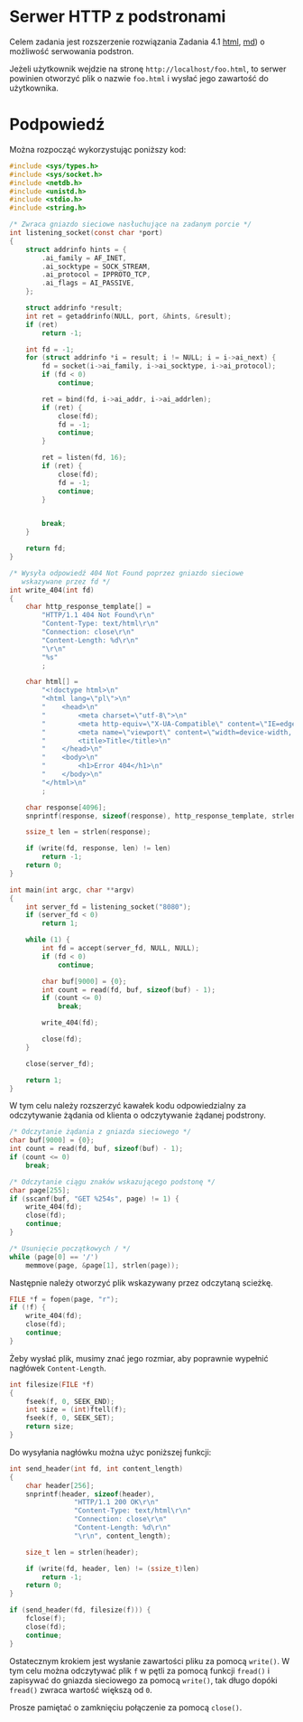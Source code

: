 # Serwer HTTP z podstronami

Celem zadania jest rozszerzenie rozwiązania Zadania 4.1 [html](https://czarnota.github.io/wpsl/4/task1-solved), [md](https://github.com/czarnota/wpsl/tree/main/4/task1-solved.md))
o możliwość serwowania podstron.

Jeżeli użytkownik wejdzie na stronę `http://localhost/foo.html`, to serwer powinien
otworzyć plik o nazwie `foo.html` i wysłać jego zawartość do użytkownika.

# Podpowiedź

Można rozpocząć wykorzystując poniższy kod:
```c
#include <sys/types.h>
#include <sys/socket.h>
#include <netdb.h>
#include <unistd.h>
#include <stdio.h>
#include <string.h>

/* Zwraca gniazdo sieciowe nasłuchujące na zadanym porcie */
int listening_socket(const char *port)
{
    struct addrinfo hints = {
        .ai_family = AF_INET,
        .ai_socktype = SOCK_STREAM,
        .ai_protocol = IPPROTO_TCP,
        .ai_flags = AI_PASSIVE,
    };

    struct addrinfo *result;
    int ret = getaddrinfo(NULL, port, &hints, &result);
    if (ret)
        return -1;

    int fd = -1;
    for (struct addrinfo *i = result; i != NULL; i = i->ai_next) {
        fd = socket(i->ai_family, i->ai_socktype, i->ai_protocol);
        if (fd < 0)
            continue;

        ret = bind(fd, i->ai_addr, i->ai_addrlen);
        if (ret) {
            close(fd);
            fd = -1;
            continue;
        }

        ret = listen(fd, 16);
        if (ret) {
            close(fd);
            fd = -1;
            continue;
        }


        break;
    }

    return fd;
}

/* Wysyła odpowiedź 404 Not Found poprzez gniazdo sieciowe
   wskazywane przez fd */
int write_404(int fd)
{
    char http_response_template[] =
        "HTTP/1.1 404 Not Found\r\n"
        "Content-Type: text/html\r\n"
        "Connection: close\r\n"
        "Content-Length: %d\r\n"
        "\r\n"
        "%s"
        ;

    char html[] =
        "<!doctype html>\n"
        "<html lang=\"pl\">\n"
        "    <head>\n"
        "        <meta charset=\"utf-8\">\n"
        "        <meta http-equiv=\"X-UA-Compatible\" content=\"IE=edge\">\n"
        "        <meta name=\"viewport\" content=\"width=device-width, initial-scale=1\">\n"
        "        <title>Title</title>\n"
        "    </head>\n"
        "    <body>\n"
        "        <h1>Error 404</h1>\n"
        "    </body>\n"
        "</html>\n"
        ;

    char response[4096];
    snprintf(response, sizeof(response), http_response_template, strlen(html), html);

    ssize_t len = strlen(response);

    if (write(fd, response, len) != len)
        return -1;
    return 0;
}

int main(int argc, char **argv)
{
    int server_fd = listening_socket("8080");
    if (server_fd < 0)
        return 1;

    while (1) {
        int fd = accept(server_fd, NULL, NULL);
        if (fd < 0)
            continue;

        char buf[9000] = {0};
        int count = read(fd, buf, sizeof(buf) - 1);
        if (count <= 0)
            break;

        write_404(fd);

        close(fd);
    }

    close(server_fd);

    return 1;
}
```

W tym celu należy rozszerzyć kawałek kodu odpowiedzialny za odczytywanie żądania
od klienta o odczytywanie żądanej podstrony.

```c
/* Odczytanie żądania z gniazda sieciowego */
char buf[9000] = {0};
int count = read(fd, buf, sizeof(buf) - 1);
if (count <= 0)
    break;

/* Odczytanie ciągu znaków wskazującego podstonę */
char page[255];
if (sscanf(buf, "GET %254s", page) != 1) {
    write_404(fd);
    close(fd);
    continue;
}

/* Usunięcie początkowych / */
while (page[0] == '/')
    memmove(page, &page[1], strlen(page));
```

Następnie należy otworzyć plik wskazywany przez odczytaną scieżkę.
```c
FILE *f = fopen(page, "r");
if (!f) {
    write_404(fd);
    close(fd);
    continue;
}
```

Żeby wysłać plik, musimy znać jego rozmiar, aby poprawnie wypełnić
nagłówek `Content-Length`.

```c
int filesize(FILE *f)
{
    fseek(f, 0, SEEK_END);
    int size = (int)ftell(f);
    fseek(f, 0, SEEK_SET);
    return size;
}
```

Do wysyłania nagłówku można użyc poniższej funkcji:
```c
int send_header(int fd, int content_length)
{
    char header[256];
    snprintf(header, sizeof(header),
                "HTTP/1.1 200 OK\r\n"
                "Content-Type: text/html\r\n"
                "Connection: close\r\n"
                "Content-Length: %d\r\n"
                "\r\n", content_length);

    size_t len = strlen(header);

    if (write(fd, header, len) != (ssize_t)len)
        return -1;
    return 0;
}
```
```c
if (send_header(fd, filesize(f))) {
    fclose(f);
    close(fd);
    continue;
}
```

Ostatecznym krokiem jest wysłanie zawartości pliku za pomocą `write()`. W tym
celu można odczytywać plik `f` w pętli za pomocą funkcji `fread()` i zapisywać
do gniazda sieciowego za pomocą `write()`, tak długo dopóki `fread()` zwraca
wartość większą od `0`.

Prosze pamiętać o zamknięciu połączenie za pomocą `close()`.
